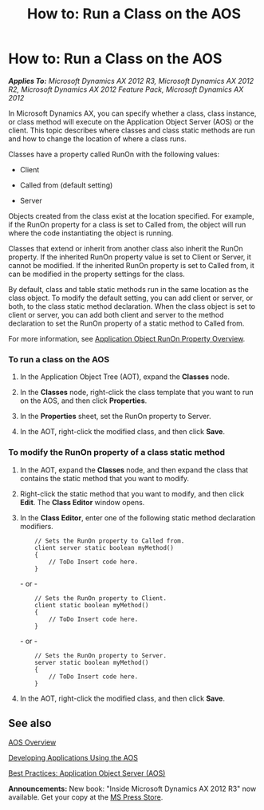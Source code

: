 ﻿---
title: 'How to: Run a Class on the AOS'
TOCTitle: 'How to: Run a Class on the AOS'
ms:assetid: cce3c605-d3ec-4292-9cf7-c364987c430c
ms:mtpsurl: https://msdn.microsoft.com/en-us/library/Cc620031(v=AX.60)
ms:contentKeyID: 35251653
ms.date: 05/18/2015
mtps_version: v=AX.60
---

# How to: Run a Class on the AOS 


_**Applies To:** Microsoft Dynamics AX 2012 R3, Microsoft Dynamics AX 2012 R2, Microsoft Dynamics AX 2012 Feature Pack, Microsoft Dynamics AX 2012_

In Microsoft Dynamics AX, you can specify whether a class, class instance, or class method will execute on the Application Object Server (AOS) or the client. This topic describes where classes and class static methods are run and how to change the location of where a class runs.

Classes have a property called RunOn with the following values:

  - Client

  - Called from (default setting)

  - Server

Objects created from the class exist at the location specified. For example, if the RunOn property for a class is set to Called from, the object will run where the code instantiating the object is running.

Classes that extend or inherit from another class also inherit the RunOn property. If the inherited RunOn property value is set to Client or Server, it cannot be modified. If the inherited RunOn property is set to Called from, it can be modified in the property settings for the class.

By default, class and table static methods run in the same location as the class object. To modify the default setting, you can add client or server, or both, to the class static method declaration. When the class object is set to client or server, you can add both client and server to the method declaration to set the RunOn property of a static method to Called from.

For more information, see [Application Object RunOn Property Overview](application-object-runon-property-overview.md).

### To run a class on the AOS

1.  In the Application Object Tree (AOT), expand the **Classes** node.

2.  In the **Classes** node, right-click the class template that you want to run on the AOS, and then click **Properties**.

3.  In the **Properties** sheet, set the RunOn property to Server.

4.  In the AOT, right-click the modified class, and then click **Save**.

### To modify the RunOn property of a class static method

1.  In the AOT, expand the **Classes** node, and then expand the class that contains the static method that you want to modify.

2.  Right-click the static method that you want to modify, and then click **Edit**. The **Class Editor** window opens.

3.  In the **Class Editor**, enter one of the following static method declaration modifiers.
    ```X++
        // Sets the RunOn property to Called from.
        client server static boolean myMethod()
        {
            // ToDo Insert code here.
        }
    ```
    \- or -
    ```X++
        // Sets the RunOn property to Client.
        client static boolean myMethod()
        {
            // ToDo Insert code here.
        }
    ```
    \- or -
    ```X++
        // Sets the RunOn property to Server.
        server static boolean myMethod()
        {
            // ToDo Insert code here.
        }
    ```
4.  In the AOT, right-click the modified class, and then click **Save**.

## See also

[AOS Overview](aos-overview.md)

[Developing Applications Using the AOS](developing-applications-using-the-aos.md)

[Best Practices: Application Object Server (AOS)](best-practices-application-object-server-aos.md)

  
**Announcements:** New book: "Inside Microsoft Dynamics AX 2012 R3" now available. Get your copy at the [MS Press Store](https://www.microsoftpressstore.com/store/inside-microsoft-dynamics-ax-2012-r3-9780735685109).

